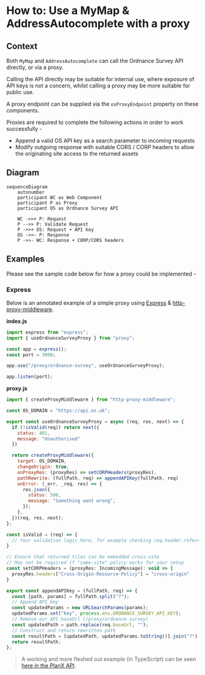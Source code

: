 # How to: Use a MyMap & AddressAutocomplete with a proxy

## Context

Both `MyMap` and `AddressAutocomplete` can call the Ordnance Survey API directly, or via a proxy.

Calling the API directly may be suitable for internal use, where exposure of API keys is not a concern, whilst calling a proxy may be more suitable for public use.

A proxy endpoint can be supplied via the `osProxyEndpoint` property on these components.

Proxies are required to complete the following actions in order to work successfully -

- Append a valid OS API key as a search parameter to incoming requests
- Modify outgoing response with suitable CORS / CORP headers to allow the originating site access to the returned assets

## Diagram

```mermaid
sequenceDiagram
    autonumber
    participant WC as Web Component
    participant P as Proxy
    participant OS as Ordnance Survey API

    WC ->>+ P: Request
    P -->> P: Validate Request
    P ->>+ OS: Request + API key
    OS ->>- P: Response
    P ->>- WC: Response + CORP/CORS headers
```

## Examples

Please see the sample code below for how a proxy could be implemented -

### Express

Below is an annotated example of a simple proxy using [Express](https://github.com/expressjs/express) & [http-proxy-middleware](https://github.com/chimurai/http-proxy-middleware).

**index.js**

```js
import express from "express";
import { useOrdnanceSurveyProxy } from "proxy";

const app = express();
const port = 3000;

app.use("/proxy/ordnance-survey", useOrdnanceSurveyProxy);

app.listen(port);
```

**proxy.js**

```js
import { createProxyMiddleware } from "http-proxy-middleware";

const OS_DOMAIN = "https://api.os.uk";

export const useOrdnanceSurveyProxy = async (req, res, next) => {
  if (!isValid(req)) return next({
    status: 401,
    message: "Unauthorised"
  })

  return createProxyMiddleware({
    target: OS_DOMAIN,
    changeOrigin: true,
    onProxyRes: (proxyRes) => setCORPHeaders(proxyRes),
    pathRewrite: (fullPath, req) => appendAPIKey(fullPath, req)
    onError: (_err, _req, res) => {
      res.json({
        status: 500,
        message: "Something went wrong",
      });
    },
  })(req, res, next);
};

const isValid = (req) => {
  // Your validation logic here, for example checking req.header.referer against an allowlist of domains
}

// Ensure that returned tiles can be embedded cross-site
// May not be required if "same-site" policy works for your setup
const setCORPHeaders = (proxyRes: IncomingMessage): void => {
  proxyRes.headers["Cross-Origin-Resource-Policy"] = "cross-origin"
}

export const appendAPIKey = (fullPath, req) => {
  const [path, params] = fullPath.split("?");
  // Append API key
  const updatedParams = new URLSearchParams(params);
  updatedParams.set("key", process.env.ORDNANCE_SURVEY_API_KEY);
  // Remove our API baseUrl (/proxy/ordnance-survey)
  const updatedPath = path.replace(req.baseUrl, "");
  // Construct and return rewritten path
  const resultPath = [updatedPath, updatedParams.toString()].join("?");
  return resultPath;
};
```

> A working and more fleshed out example (in TypeScript) can be seen [here in the PlanX API](https://github.com/theopensystemslab/planx-new/blob/production/api.planx.uk/proxy/ordnanceSurvey.ts).
